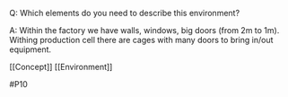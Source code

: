 Q: Which elements do you need to describe this environment?

A: Within the factory we have walls, windows, big doors (from 2m to 1m). Withing production cell there are cages with many doors to bring in/out equipment.

[[Concept]]
[[Environment]]

#P10 